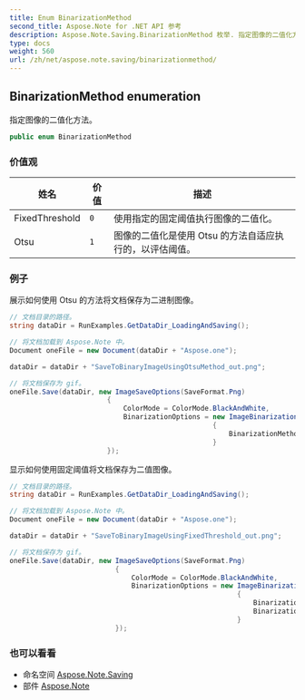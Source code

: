 ```yaml
---
title: Enum BinarizationMethod
second_title: Aspose.Note for .NET API 参考
description: Aspose.Note.Saving.BinarizationMethod 枚举. 指定图像的二值化方法
type: docs
weight: 560
url: /zh/net/aspose.note.saving/binarizationmethod/
---
```

## BinarizationMethod enumeration

指定图像的二值化方法。

```csharp
public enum BinarizationMethod
```

### 价值观

| 姓名 | 价值 | 描述 |
| --- | --- | --- |
| FixedThreshold | `0` | 使用指定的固定阈值执行图像的二值化。 |
| Otsu | `1` | 图像的二值化是使用 Otsu 的方法自适应执行的，以评估阈值。 |

### 例子

展示如何使用 Otsu 的方法将文档保存为二进制图像。

```csharp
// 文档目录的路径。
string dataDir = RunExamples.GetDataDir_LoadingAndSaving();

// 将文档加载到 Aspose.Note 中。
Document oneFile = new Document(dataDir + "Aspose.one");

dataDir = dataDir + "SaveToBinaryImageUsingOtsuMethod_out.png";

// 将文档保存为 gif。
oneFile.Save(dataDir, new ImageSaveOptions(SaveFormat.Png)
                        {
                            ColorMode = ColorMode.BlackAndWhite,
                            BinarizationOptions = new ImageBinarizationOptions()
                                                  {
                                                      BinarizationMethod = BinarizationMethod.Otsu,
                                                  }
                        });
```

显示如何使用固定阈值将文档保存为二值图像。

```csharp
// 文档目录的路径。
string dataDir = RunExamples.GetDataDir_LoadingAndSaving();

// 将文档加载到 Aspose.Note 中。
Document oneFile = new Document(dataDir + "Aspose.one");

dataDir = dataDir + "SaveToBinaryImageUsingFixedThreshold_out.png";

// 将文档保存为 gif。
oneFile.Save(dataDir, new ImageSaveOptions(SaveFormat.Png)
                          {
                              ColorMode = ColorMode.BlackAndWhite,
                              BinarizationOptions = new ImageBinarizationOptions()
                                                        {
                                                            BinarizationMethod = BinarizationMethod.FixedThreshold,
                                                            BinarizationThreshold = 123
                                                        }
                          });
```

### 也可以看看

* 命名空间 [Aspose.Note.Saving](../../aspose.note.saving/)
* 部件 [Aspose.Note](../../)


